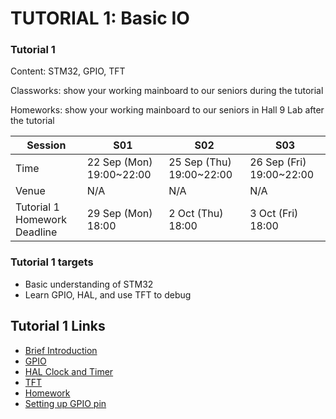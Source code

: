 # TUTORIAL 1: Basic IO

### Tutorial 1

Content: STM32, GPIO, TFT

Classworks: show your working mainboard to our seniors during the tutorial

Homeworks: show your working mainboard to our seniors in Hall 9 Lab after the tutorial

|Session|S01|S02|S03|
|---|---|---|---|
|Time|22 Sep (Mon) 19:00~22:00|25 Sep (Thu) 19:00~22:00|26 Sep (Fri) 19:00~22:00|
|Venue|N/A |N/A |N/A |
|Tutorial 1 Homework Deadline|29 Sep (Mon) 18:00|2 Oct (Thu) 18:00|3 Oct (Fri) 18:00|

### Tutorial 1 targets

- Basic understanding of STM32
- Learn GPIO, HAL, and use TFT to debug

## Tutorial 1 Links


* [Brief Introduction](1-Introduction.md)
* [GPIO](2-GPIO.md)
* [HAL Clock and Timer](3-HAL-Clock.md)
* [TFT](4-TFT.md)
* [Homework](Homework.md)
* [Setting up GPIO pin ](Setting-up-GPIO-Pin.md)
